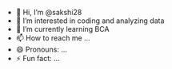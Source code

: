 - 👋 Hi, I’m @sakshi28
- 👀 I’m interested in coding and analyzing data
- 🌱 I’m currently learning BCA 
- 📫 How to reach me ...
- 😄 Pronouns: ...
- ⚡ Fun fact: ...

<!---
sakshi28-cloud/sakshi28-cloud is a ✨ special ✨ repository because its `README.md` (this file) appears on your GitHub profile.
You can click the Preview link to take a look at your changes.
--->
